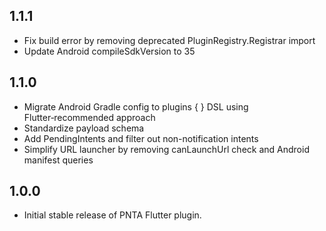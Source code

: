 ## 1.1.1

-   Fix build error by removing deprecated PluginRegistry.Registrar import
-   Update Android compileSdkVersion to 35

## 1.1.0

-   Migrate Android Gradle config to plugins { } DSL using Flutter‑recommended approach
-   Standardize payload schema
-   Add PendingIntents and filter out non-notification intents
-   Simplify URL launcher by removing canLaunchUrl check and Android manifest queries

## 1.0.0

-   Initial stable release of PNTA Flutter plugin.
